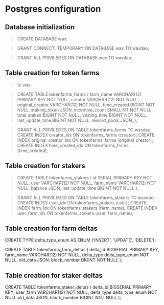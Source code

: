# Postgres configuration


## Database initialization

> CREATE DATABASE wax;

> GRANT CONNECT, TEMPORARY ON DATABASE wax TO waxdao;

> GRANT ALL PRIVILEGES ON DATABASE wax TO waxdao;


## Table creation for token farms

> \c wax

> CREATE TABLE tokenfarms_farms (
    farm_name VARCHAR(12) PRIMARY KEY NOT NULL,
    creator VARCHAR(12) NOT NULL,
    original_creator VARCHAR(12) NOT NULL,
    time_created BIGINT NOT NULL,
    staking_token JSON,
    incentive_count SMALLINT NOT NULL,
    total_staked BIGINT NOT NULL,
    vesting_time BIGINT NOT NULL,
    last_update_time BIGINT NOT NULL,
    reward_pools JSON,
);

> GRANT ALL PRIVILEGES ON TABLE tokenfarms_farms TO waxdao;
> CREATE INDEX creator_idx ON tokenfarms_farms (creator);
> CREATE INDEX original_creator_idx ON tokenfarms_farms (original_creator);
> CREATE INDEX time_created_idx ON tokenfarms_farms (time_created);


## Table creation for stakers

> CREATE TABLE tokenfarms_stakers (
    id SERIAL PRIMARY KEY NOT NULL,
    user VARCHAR(12) NOT NULL,
    farm_name VARCHAR(12) NOT NULL,
    balance JSON,
    last_update_time BIGINT NOT NULL
);

> GRANT ALL PRIVILEGES ON TABLE tokenfarms_stakers TO waxdao;
> CREATE INDEX user_idx ON tokenfarms_stakers (user);
> CREATE INDEX farm_idx ON tokenfarms_stakers (farm_name);
> CREATE INDEX user_farm_idx ON tokenfarms_stakers (user, farm_name);


## Table creation for farm deltas

CREATE TYPE delta_type_enum AS ENUM ('INSERT', 'UPDATE', 'DELETE');

CREATE TABLE tokenfarms_farm_deltas (
    delta_id BIGSERIAL PRIMARY KEY,
    farm_name VARCHAR(12) NOT NULL,
    delta_type delta_type_enum NOT NULL,
    old_data JSON,
    block_number BIGINT NOT NULL
);


## Table creation for staker deltas

CREATE TABLE tokenfarms_staker_deltas (
    delta_id BIGSERIAL PRIMARY KEY,
    user_farm VARCHAR(12) NOT NULL,
    delta_type delta_type_enum NOT NULL
    old_data JSON,
    block_number BIGINT NOT NULL
);

